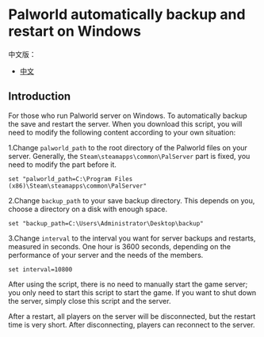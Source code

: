 # Palworld automatically backup and restart on Windows
中文版：
- [中文](README.md)
## Introduction
For those who run Palworld server on Windows. To automatically backup the save and restart the server.
When you download this script, you will need to modify the following content according to your own situation:

1.Change `palworld_path` to the root directory of the Palworld files on your server. Generally, the `Steam\steamapps\common\PalServer` part is fixed, you need to modify the part before it.
```
set "palworld_path=C:\Program Files (x86)\Steam\steamapps\common\PalServer"
```
2.Change `backup_path` to your save backup directory. This depends on you, choose a directory on a disk with enough space.
```
set "backup_path=C:\Users\Administrator\Desktop\backup"
```
3.Change `interval` to the interval you want for server backups and restarts, measured in seconds. One hour is 3600 seconds, depending on the performance of your server and the needs of the members.
```
set interval=10800
```
After using the script, there is no need to manually start the game server; you only need to start this script to start the game. If you want to shut down the server, simply close this script and the server.

After a restart, all players on the server will be disconnected, but the restart time is very short. After disconnecting, players can reconnect to the server.
